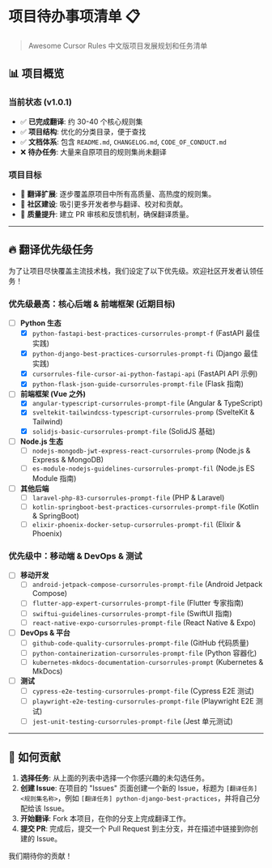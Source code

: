 # 项目待办事项清单 📋

> Awesome Cursor Rules 中文版项目发展规划和任务清单

## 📊 项目概览

### 当前状态 (v1.0.1)
- ✅ **已完成翻译**: 约 30-40 个核心规则集
- ✅ **项目结构**: 优化的分类目录，便于查找
- ✅ **文档体系**: 包含 `README.md`, `CHANGELOG.md`, `CODE_OF_CONDUCT.md`
- ❌ **待办任务**: 大量来自原项目的规则集尚未翻译

### 项目目标
- 🎯 **翻译扩展**: 逐步覆盖原项目中所有高质量、高热度的规则集。
- 🎯 **社区建设**: 吸引更多开发者参与翻译、校对和贡献。
- 🎯 **质量提升**: 建立 PR 审核和反馈机制，确保翻译质量。

---

## 🔥 翻译优先级任务

为了让项目尽快覆盖主流技术栈，我们设定了以下优先级。欢迎社区开发者认领任务！

### 优先级最高：核心后端 & 前端框架 (近期目标)
*   [ ] **Python 生态**
    *   [x] `python-fastapi-best-practices-cursorrules-prompt-f` (FastAPI 最佳实践)
    *   [x] `python-django-best-practices-cursorrules-prompt-fi` (Django 最佳实践)
    *   [x] `cursorrules-file-cursor-ai-python-fastapi-api` (FastAPI API 示例)
    *   [x] `python-flask-json-guide-cursorrules-prompt-file` (Flask 指南)
*   [ ] **前端框架 (Vue 之外)**
    *   [x] `angular-typescript-cursorrules-prompt-file` (Angular & TypeScript)
    *   [x] `sveltekit-tailwindcss-typescript-cursorrules-promp` (SvelteKit & Tailwind)
    *   [x] `solidjs-basic-cursorrules-prompt-file` (SolidJS 基础)
*   [ ] **Node.js 生态**
    *   [ ] `nodejs-mongodb-jwt-express-react-cursorrules-promp` (Node.js & Express & MongoDB)
    *   [ ] `es-module-nodejs-guidelines-cursorrules-prompt-fil` (Node.js ES Module 指南)
*   [ ] **其他后端**
    *   [ ] `laravel-php-83-cursorrules-prompt-file` (PHP & Laravel)
    *   [ ] `kotlin-springboot-best-practices-cursorrules-prompt-file` (Kotlin & SpringBoot)
    *   [ ] `elixir-phoenix-docker-setup-cursorrules-prompt-fil` (Elixir & Phoenix)

### 优先级中：移动端 & DevOps & 测试
*   [ ] **移动开发**
    *   [ ] `android-jetpack-compose-cursorrules-prompt-file` (Android Jetpack Compose)
    *   [ ] `flutter-app-expert-cursorrules-prompt-file` (Flutter 专家指南)
    *   [ ] `swiftui-guidelines-cursorrules-prompt-file` (SwiftUI 指南)
    *   [ ] `react-native-expo-cursorrules-prompt-file` (React Native & Expo)
*   [ ] **DevOps & 平台**
    *   [ ] `github-code-quality-cursorrules-prompt-file` (GitHub 代码质量)
    *   [ ] `python-containerization-cursorrules-prompt-file` (Python 容器化)
    *   [ ] `kubernetes-mkdocs-documentation-cursorrules-prompt` (Kubernetes & MkDocs)
*   [ ] **测试**
    *   [ ] `cypress-e2e-testing-cursorrules-prompt-file` (Cypress E2E 测试)
    *   [ ] `playwright-e2e-testing-cursorrules-prompt-file` (Playwright E2E 测试)
    *   [ ] `jest-unit-testing-cursorrules-prompt-file` (Jest 单元测试)

---

## 🚀 如何贡献

1.  **选择任务**: 从上面的列表中选择一个你感兴趣的未勾选任务。
2.  **创建 Issue**: 在项目的 "Issues" 页面创建一个新的 Issue，标题为 `[翻译任务] <规则集名称>`，例如 `[翻译任务] python-django-best-practices`，并将自己分配给该 Issue。
3.  **开始翻译**: Fork 本项目，在你的分支上完成翻译工作。
4.  **提交 PR**: 完成后，提交一个 Pull Request 到主分支，并在描述中链接到你创建的 Issue。

我们期待你的贡献！
